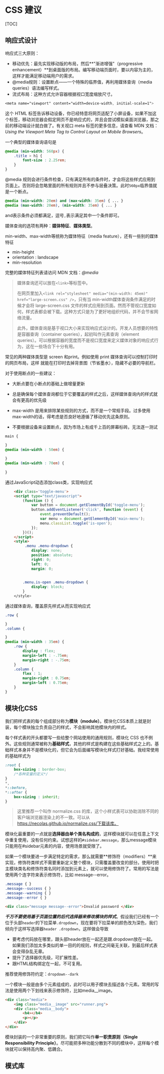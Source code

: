 # CSS 建议

[TOC]

## 响应式设计

响应式三大原则：

- 移动优先：最先实现移动版的布局，然后**"渐进增强"（progressive enhancement）**到桌面版的布局。编写移动端页面时，要以内容为主的，这样才能满足移动端用户的需求。
- @media规则：设置断点——一个特殊的临界值，再利用媒体查询（media queries）语法编写样式。
- 流式布局：这种方式允许容器根据视口宽度缩放尺寸。



~~~css
<meta name="viewport" content="width=device-width, initial-scale=1">
~~~

这个 HTML 标签告诉移动设备，你已经特意将网页适配了小屏设备，如果不加这个标签，移动浏览器会假定网页不是响应式的，并且会尝试模拟桌面浏览器，那之前的移动端设计就白做了。有关视口 meta 标签的更多信息，请查看 MDN 文档：*Using the Viewport Meta Tag to Control* *Layout on Mobile Browsers*。



一个典型的媒体查询语句是

~~~css
@media (min-width: 560px) {
    .title > h1 {
		font-size : 2.25rem;
    }
}
~~~

@media 规则会进行条件检查，只有满足所有的条件时，才会将这些样式应用到页面上。否则将会忽略里面的所有规则并且不参与层叠决策。此时`560px`临界值就是一个断点。

~~~css
@media (min-width: 20em) and (max-width: 35em) { ... }
@media (max-width: 20em), (min-width: 35em) { ... }
~~~

and表示条件必须都满足，逗号`,`表示满足其中一个条件即可。



媒体查询的选项有两种：**媒体特征**、**媒体类型**。

min-width、max-width等统称为媒体特征（media feature），还有一些别的媒体特征

- min-height
- orientation : landscape
- min-resolution

完整的媒体特征列表请访问 MDN 文档：*@media*



> 媒体查询还可以放在`<link>`等标签中。
>
> 在网页里加入`<link rel="stylesheet" media="(min-width: 45em)" href="large-screen.css" />`，只有当 min-width媒体查询条件满足的时候才会将 large-screen.css 文件的样式应用到页面。然而不管视口宽度如何，样式表都会被下载。这种方式只是为了更好地组织代码，并不会节省网络流量。
>
> 此外，媒体查询是基于视口大小来实现响应式设计的。开发人员想要的特性是容器查询（container queries），起初叫作元素查询（element queries）。可以根据容器的宽度而不是视口宽度来定义媒体对象的响应式行为，这在一些场合下十分有用。



常见的两种媒体类型是 screen 和print。例如使用 print 媒体查询可以控制打印时的网页布局，这样 就能在打印时去掉背景图（节省墨水），隐藏不必要的导航栏。



对于使用断点的一些建议：

- 大断点要在小断点的基础上做增量更新

- 总是确保每个媒体查询都位于它要覆盖的样式之后，这样媒体查询内的样式就会有更高的优先级
- max-width 是用来排除某些规则的方式，而不是一个常规手段。过多使用max-width的话，得考虑是否良好地遵循了移动优先这条原则。
- 不要根据设备来设置断点，因为市场上有成千上百的屏幕标砖。无法逐一测试

~~~css 
main {

}
@media (min-width : 50em) {
    
}
@media (min-width : 70em) {
    
}
~~~



通过JavaScript动态添加class类，实现响应式

~~~html
	<div class='toggle-menu'>
    <script type="text/javascript">
        (function () {
            var button = document.getElementById('toggle-menu');
            button.addEventListener('click', function (event) {
                event.preventDefault();
                var menu = document.getElementById('main-menu');
                menu.classList.toggle('is-open');
            });
        })();
    </script>
    <style>
         .menu .menu-dropdown {
            display: none;
            position: absolute;
            right: 0;
            left: 0;
            margin: 0;
        
            
		.menu.is-open .menu-dropdown {
            display: block;
        }
    </style>
~~~



通过媒体查询，覆盖原先样式从而实现响应式

~~~css
.row {

}
.column {

}
@media (min-width : 35em) {
	.row {
	    display : flex;
	    margin-left : -.75em;
	    margin-right : -.75em;
	}
	.column {
	    flex : 1;
	    margin-right : 0.75em;
	    margin-left : 0.75em;
	}
}
~~~





## 模块化CSS

我们把样式表的每个组成部分称为**模块（module）**。模块化CSS本质上就是封装，每个模块独立负责自己的样式，不会影响其他模块内的样式。

每个样式表的开头都要写一些给整个网站使用的通用规则，模块化 CSS 也不例外。这些规则通常被称为**基础样式**，其他的样式是构建在这些基础样式之上的。基础样式本身并不是模块化的，但它会为后面编写模块化样式打好基础。我经常使用的基础样式为

~~~css
:root {
	box-sizing : border-box;
	/*各种变量的定义*/
}
*,
*::before,
*::after {
	box-sizing : inherit;
}

~~~

> 这里推荐一个叫作 normalize.css 的库，这个小样式表可以协助消除不同的客户端浏览器渲染上的不一致。可以从 https://necolas.github.io/normalize.css/下载该库。

模块化最重要的一点就是**选择器由单个类名构成的**，这样模块就可以在任意上下文中重复使用，没有任何约束。试想这样的`#sidebar.message`，那么message模块只能用在#sidebar元素的内容，使用场景就受限了。

如果一个模块要进一步满足特定的需求，那么就需要**修饰符（modifiers）**来实现，修饰符类样式不需要重新定义整个模块，只需覆盖要改变的部分。使用时把主模块类名和修饰符类名同时添加到元素上，就可以使用修饰符了。常用的写法是使用两个连字符来表示修饰符，比如 message--error。

~~~css
.message { } 
.message--success { } 
.message--warning { }
.message--error { }
~~~

~~~html
<div class="message message--error">Invalid password </div>
~~~



***千万不要使用基于页面位置的后代选择器来修改模块的样式***。假设我们已经有一个位于头部`header`的下拉菜单`.dropdown`，现在要将下拉菜单的颜色改为深色，我们倾向于这样写选择器`header .dropdown`，这样做会导致

- 要考虑代码放在哪里，跟头部header放在一起还是跟.dropdown放在一起。如果我们添加太多类似的单一目的的规则，样式之间毫无关联，到最后样式表会变得杂乱无章。
- 提升了选择器优先级，可扩展性差。
- 跟HTML结构绑定在一起，不可复用。

推荐使用修饰符约定：`dropdown--dark`



一个模块一般是由多个元素组成的，此时可以用子模块去描述各个元素。常用的写法是使用两个下划线来表示修饰符，比如media__image。

~~~html
<div class="media">
    <img class="media__image" src="runner.png">
    <div class="media__body">
        <h4></h4>
        <p></p>
    </div>
</div>
~~~



模块封装的一个非常重要的原则，我们把它叫作**单一职责原则（Single Responsibility Principle）**。尽可能把多种功能分散到不同的模块中，这样每个模块就可以保持高内聚、低耦合。

## 模式库



